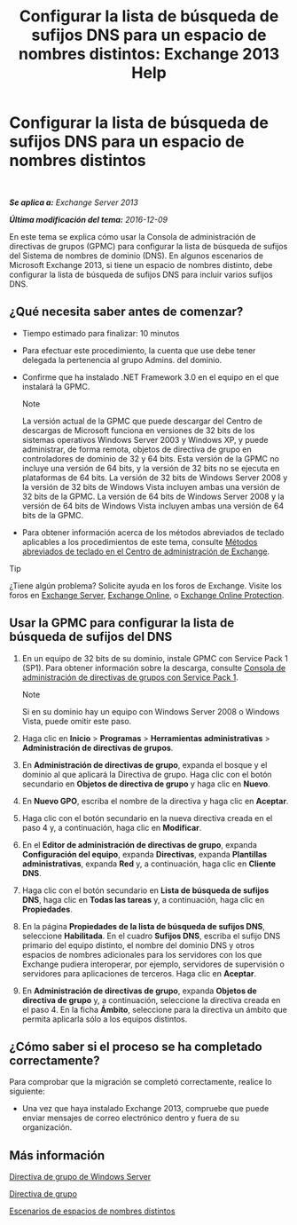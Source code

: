 ﻿---
title: 'Configurar la lista de búsqueda de sufijos DNS para un espacio de nombres distintos: Exchange 2013 Help'
TOCTitle: Configurar la lista de búsqueda de sufijos DNS para un espacio de nombres distintos
ms:assetid: cfa715ac-7b69-47c3-b206-933ec2cf677b
ms:mtpsurl: https://technet.microsoft.com/es-es/library/Bb847901(v=EXCHG.150)
ms:contentKeyID: 49895924
ms.date: 04/23/2018
mtps_version: v=EXCHG.150
ms.translationtype: HT
---

# Configurar la lista de búsqueda de sufijos DNS para un espacio de nombres distintos

 

_**Se aplica a:** Exchange Server 2013_

_**Última modificación del tema:** 2016-12-09_

En este tema se explica cómo usar la Consola de administración de directivas de grupos (GPMC) para configurar la lista de búsqueda de sufijos del Sistema de nombres de dominio (DNS). En algunos escenarios de Microsoft Exchange 2013, si tiene un espacio de nombres distinto, debe configurar la lista de búsqueda de sufijos DNS para incluir varios sufijos DNS.

## ¿Qué necesita saber antes de comenzar?

  - Tiempo estimado para finalizar: 10 minutos

  - Para efectuar este procedimiento, la cuenta que use debe tener delegada la pertenencia al grupo Admins. del dominio.

  - Confirme que ha instalado .NET Framework 3.0 en el equipo en el que instalará la GPMC.
    

    > [!NOTE]
    > La versión actual de la GPMC que puede descargar del Centro de descargas de Microsoft funciona en versiones de 32 bits de los sistemas operativos Windows Server 2003&nbsp;y Windows&nbsp;XP, y puede administrar, de forma remota, objetos de directiva de grupo en controladores de dominio de 32 y 64 bits. Esta versión de la GPMC no incluye una versión de 64 bits, y la versión de 32 bits no se ejecuta en plataformas de 64 bits. La versión de 32 bits de Windows Server 2008&nbsp;y la versión de 32 bits de Windows Vista&nbsp;incluyen ambas una versión de 32 bits de la GPMC. La versión de 64 bits de Windows Server 2008&nbsp;y la versión de 64 bits de Windows Vista&nbsp;incluyen ambas una versión de 64 bits de la GPMC.



  - Para obtener información acerca de los métodos abreviados de teclado aplicables a los procedimientos de este tema, consulte [Métodos abreviados de teclado en el Centro de administración de Exchange](keyboard-shortcuts-in-the-exchange-admin-center-exchange-online-protection-help.md).


> [!TIP]
> ¿Tiene algún problema? Solicite ayuda en los foros de Exchange. Visite los foros en <A href="https://go.microsoft.com/fwlink/p/?linkid=60612">Exchange Server</A>, <A href="https://go.microsoft.com/fwlink/p/?linkid=267542">Exchange Online</A>, o <A href="https://go.microsoft.com/fwlink/p/?linkid=285351">Exchange Online Protection</A>.



## Usar la GPMC para configurar la lista de búsqueda de sufijos del DNS

1.  En un equipo de 32 bits de su dominio, instale GPMC con Service Pack 1 (SP1). Para obtener información sobre la descarga, consulte [Consola de administración de directivas de grupos con Service Pack 1](https://go.microsoft.com/fwlink/p/?linkid=100126).
    

    > [!NOTE]
    > Si en su dominio hay un equipo con Windows Server 2008&nbsp;o Windows Vista, puede omitir este paso.



2.  Haga clic en **Inicio** \> **Programas** \> **Herramientas administrativas** \> **Administración de directivas de grupos**.

3.  En **Administración de directivas de grupo**, expanda el bosque y el dominio al que aplicará la Directiva de grupo. Haga clic con el botón secundario en **Objetos de directiva de grupo** y haga clic en **Nuevo**.

4.  En **Nuevo GPO**, escriba el nombre de la directiva y haga clic en **Aceptar**.

5.  Haga clic con el botón secundario en la nueva directiva creada en el paso 4 y, a continuación, haga clic en **Modificar**.

6.  En el **Editor de administración de directivas de grupo**, expanda **Configuración del equipo**, expanda **Directivas**, expanda **Plantillas administrativas**, expanda **Red** y, a continuación, haga clic en **Cliente DNS**.

7.  Haga clic con el botón secundario en **Lista de búsqueda de sufijos DNS**, haga clic en **Todas las tareas** y, a continuación, haga clic en **Propiedades**.

8.  En la página **Propiedades de la lista de búsqueda de sufijos DNS**, seleccione **Habilitada**. En el cuadro **Sufijos DNS**, escriba el sufijo DNS primario del equipo distinto, el nombre del dominio DNS y otros espacios de nombres adicionales para los servidores con los que Exchange pudiera interoperar, por ejemplo, servidores de supervisión o servidores para aplicaciones de terceros. Haga clic en **Aceptar**.

9.  En **Administración de directivas de grupo**, expanda **Objetos de directiva de grupo** y, a continuación, seleccione la directiva creada en el paso 4. En la ficha **Ámbito**, seleccione para la directiva un ámbito que permita aplicarla sólo a los equipos distintos.

## ¿Cómo saber si el proceso se ha completado correctamente?

Para comprobar que la migración se completó correctamente, realice lo siguiente:

  - Una vez que haya instalado Exchange 2013, compruebe que puede enviar mensajes de correo electrónico dentro y fuera de su organización.

## Más información

[Directiva de grupo de Windows Server](https://go.microsoft.com/fwlink/p/?linkid=100128)

[Directiva de grupo](https://go.microsoft.com/fwlink/?linkid=268043)

[Escenarios de espacios de nombres distintos](disjoint-namespace-scenarios-exchange-2013-help.md)

